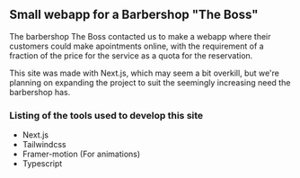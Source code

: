 ## Small webapp for a Barbershop "The Boss"

The barbershop The Boss contacted us to make a webapp where their
customers could make apointments online, with the requirement of a
fraction of the price for the service as a quota for the reservation.

This site was made with Next.js, which may seem a bit overkill, but
we're planning on expanding the project to suit the seemingly increasing
need the barbershop has.

### Listing of the tools used to develop this site

-   Next.js
-   Tailwindcss
-   Framer-motion (For animations)
-   Typescript

